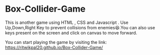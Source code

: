 # Box-Collider-Game
This is another game using HTML , CSS  and Javascript . Use Up,Down,Right Key to prevent collisions from enemies😆.You can also use keys present on the screen and click on canvas to move forward.

You can start playing the game by visiting the link:
https://ritwikpal20.github.io/Box-Collider-Game/
